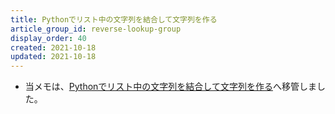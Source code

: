 ```yaml
---
title: Pythonでリスト中の文字列を結合して文字列を作る
article_group_id: reverse-lookup-group
display_order: 40
created: 2021-10-18
updated: 2021-10-18
---
```

- 当メモは、[Pythonでリスト中の文字列を結合して文字列を作る](https://thinktwice.tech/it/python/combine_strings_in_a_list_to_create_a_string_in_python/)へ移管しました。